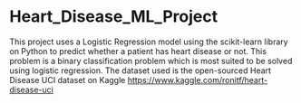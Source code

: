 # Heart_Disease_ML_Project
This project uses a Logistic Regression model using the scikit-learn library on Python to predict whether a patient has heart disease or not. This problem is a binary classification problem which is most suited to be solved using logistic regression. The dataset used is the open-sourced Heart Disease UCI dataset on Kaggle https://www.kaggle.com/ronitf/heart-disease-uci
